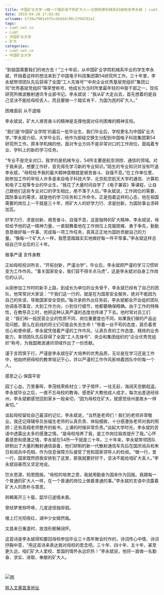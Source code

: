 ```yaml
---
title: 中国矿业大学->做一个踏实肯干的矿大人——记我校原机械系83级校友李永斌 | cumt.net.cn
date: 2019-04-28 17:03:05
urlname: b730a7001e5f5cd6dd4c90c2394291a2
tags: 
- cumt.net.cn
- cumt
- 中国矿业大学
- 矿大
categories:
- cumt.net.cn
- 中国矿业大学
---
```


“到祖国需要我们的地方去！”三十年前，从中国矿业学院机械系毕业的学生李永斌，怀揣着这样的想法来到了中国电子科技集团第54研究所工作。三十年里，李永斌带领团队先后获得了全国“工人先锋号”“中央企业优秀基层党组织”集团公司“优秀基层党组织”等荣誉称号，他成长为当时所里最年轻的中层干部之一，现任研究所微波散射通讯专业部书记。李永斌说：“我从矿大走出去，首先想着的是自己坚决不能给母校丢人，而且要做一个踏实肯干、为国为民的矿大人。”

困难面前 从不退缩

李永斌说，矿大人艰苦奋斗的精神是支撑他面对任何困难的精神支柱。

“我们是‘中国矿业学院’的最后一批毕业生，我们毕业后，学校更名为中国矿业大学。”李永斌介绍，大学毕业后，他作为部级交换生分配到中国电子科技集团第54研究所工作。原本学机械的他，面对专业方向不是非常对口的工作岗位，面临着专业、学科上的新的学习任务。

“专业不是完全对口，我学的是机械专业，54所主要是航空测控、通信的领域。对于我来说，想要工作好，首先得先学习新的专业知识。”陌生的专业知识并没有吓退李永斌，“母校给予我的最大精神食粮就是艰苦奋斗、自强不息。”在工作单位里，刚参加工作的年轻人许多是来自电子科技大学、北京航空航天大学的通信、计算机和电子工程等专业的毕业生，“我花了大量时间自学了《电子兼容》等课程，让自己跟他们这些专业对口的学生相比，绝不落于人后。”李永斌说，工作岗位的需要、国防事业的需求，就是他的学习任务和工作命令。正是抱着这样的心态，他在祖国需要的岗位上一干就是三十年，用矿大人的好学力行、求是创新，为国防事业添砖加瓦。

好学力行、求是创新、艰苦奋斗、自强不息，这是独特的矿大精神，李永斌说，母校给予他的这一精神力量，一直鼓舞着他在工作岗位上克服困难、勇于争先，勤勤恳恳做好每一件事、完成每一项工作任务，真真正正地为国防贡献自己的力量。“像每一个矿大人一样，我愿意踏踏实实地做好每一件平常事。”李永斌这样总结自己毕业后的三十年。

做事严谨 言传身教

正如母校校训所言，“开拓创新，严谨治学”，毕业后，李永斌把严谨的学习习惯转变为工作作风，“事关国家安全，我们容不得半点马虎”，这是李永斌对自身工作岗位的认识。

从刚参加工作时的新手上路，到成长为单位的业务骨干，李永斌已经有了自己的团队，他常常对大家说：“干我们这一行的，就是在为国家安全服务，绝对不能因为自己的失误，导致国家安全受损。”每次承担外出任务前，李永斌都会开会组织团队协调各项事宜，大到工作方向，小到住行细节，他都要确保精确。由于工作的特殊性，在教导员工时，他把这种认真严谨的态度也传递了下去。他时常对员工们说：“我们和一般民营企业的性质不同、岗位重要度也不同，如果我们做的产品出现问题，那么在前线的将士们可能会失去生命！”带着一丝不苟的态度，肩负着责任心和使命感，李永斌凭借着严谨的工作作风、认真负责的工作态度、精炼的业务能力，率领团队先后获得了全国“工人先锋号”、央企和集团组织的“企业优秀党组织”称号，为我国微波通讯领域作出了一份贡献。

谨于言而慎于行，严谨是李永斌在矿大培养的优秀品质，无论是在学习还是工作中，他始终把母校的教育铭记于心，并以严谨的工作作风影响着团队中的每一个人。

感恩之心 保国平安

园丁心血，万里春晖，李茂桃荣栋材立；学子情怀，一往无前，海阔天空鹏程遥。李永斌毕业之后，一直不忘母校的教诲，感恩矿大教他成人成才。每次出差途经徐州，李永斌都感觉回到家乡一般亲切，“因为母校在矿大，就感觉徐州是故乡一样亲切。”

谈起母校留给自己最深的记忆，李永斌说，“当然是老师们！我们的老师非常敬业。我还记得辅导员张福生老师的认真负责、体贴细致，十分感激张老师对我的照顾；还有高翔老师整齐的板书，上课的时候非常负责。”谈起大学时光，李永斌的言语中透露出太多的感激之情。“是母校培养了我，是工作岗位锻炼提升了我。”心怀着感恩和感激之情，李永斌在54所一干就是三十年。三十年来，李永斌带领团队研制出了大量的散射通信装备，他们研制的新一代散射通信车先后在国庆阅兵和朱日和阅兵中亮相，作为信息保障方队接受了党和国家领导人的检阅。“做一行，爱一行，国家既然把我安排到了这里，那我就要好好干，坚决不能给咱矿大丢人。”李永斌自豪而又坚定地说。

饮水思源，知恩图报。“母校的培育之恩，我就用勤奋为国来作为回报。我跟每一个普通的矿大人一样，在一个普通的岗位上做着普通的事。”李永斌的言语中流露着矿大人的质朴与感恩。

转瞬离开三十载，韶华已逝情未衰。

曾经梦里频呼唤，几度途径独徘徊。

楼上灯光彻夜红，湖中少女嫣然哉。

文昌来日重逢时，放浪形骸解阔怀。

这首诗是李永斌得知要回母校参加毕业三十周年聚会时作的，诗词传心中情、诗词抒胸中意，“用这首诗来表达我对母校的思念吧。三十年、四十年、五十年，甚至更久远，咱们矿大人爱校、爱国的情怀永远炽热！”李永斌说，他将一直做一名勤奋、求实、进取、奉献的矿大人。

  

![图](http://xwzx.cumt.edu.cn/_upload/article/images/20/de/9d6afcab481cbe954393b52a7818/2f5e7500-2bb3-4d19-b185-d7e51cd03f64.jpeg)

[转入文章首发地址](http://xwzx.cumt.edu.cn/63/9a/c521a418714/page.htm)